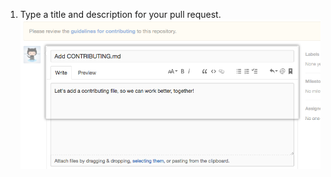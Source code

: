 1. Type a title and description for your pull request.
![Pull request title and description fields](/assets/images/help/pull_requests/pullrequest-description.png)
